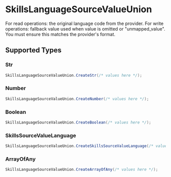 # SkillsLanguageSourceValueUnion

For read operations: the original language code from the provider. For write operations: fallback value used when value is omitted or "unmapped_value". You must ensure this matches the provider's format.


## Supported Types

### Str

```csharp
SkillsLanguageSourceValueUnion.CreateStr(/* values here */);
```

### Number

```csharp
SkillsLanguageSourceValueUnion.CreateNumber(/* values here */);
```

### Boolean

```csharp
SkillsLanguageSourceValueUnion.CreateBoolean(/* values here */);
```

### SkillsSourceValueLanguage

```csharp
SkillsLanguageSourceValueUnion.CreateSkillsSourceValueLanguage(/* values here */);
```

### ArrayOfAny

```csharp
SkillsLanguageSourceValueUnion.CreateArrayOfAny(/* values here */);
```
